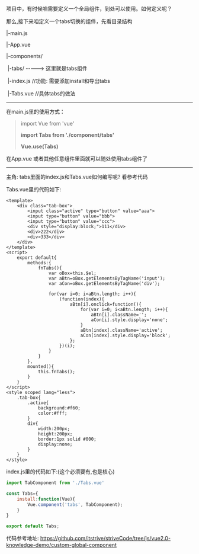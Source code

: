 项目中，有时候咱需要定义一个全局组件，到处可以使用。如何定义呢？

那么,接下来咱定义一个tabs切换的组件，先看目录结构

|-main.js

|-App.vue

|-components/

​	|-tabs/	----->  这里就是tabs组件

​		|-index.js   //功能: 需要添加install和导出tabs

​		|-Tabs.vue  //具体tabs的做法

---

在main.js里的使用方式：

> import Vue from 'vue'
>
> **import Tabs from './component/tabs'**
>
> **Vue.use(Tabs)**

在App.vue  或者其他任意组件里面就可以随处使用tabs组件了

> <tabs></tabs>

---

主角: tabs里面的index.js和Tabs.vue如何编写呢? 看参考代码

Tabs.vue里的代码如下:

```vue
<template>
	<div class="tab-box">
		<input class="active" type="button" value="aaa">
		<input type="button" value="bbb">
		<input type="button" value="ccc">
		<div style="display:block;">111</div>
		<div>222</div>
		<div>333</div>
	</div>
</template>
<script>
	export default{
		methods:{
			fnTabs(){
				var oBox=this.$el;
				var aBtn=oBox.getElementsByTagName('input');
				var aCon=oBox.getElementsByTagName('div');

				for(var i=0; i<aBtn.length; i++){
					(function(index){
						aBtn[i].onclick=function(){
							for(var i=0; i<aBtn.length; i++){
								aBtn[i].className='';
								aCon[i].style.display='none';
							}
							aBtn[index].className='active';
							aCon[index].style.display='block';
						};
					})(i);
				}
			}
		},
		mounted(){
			this.fnTabs();
		}
	}
</script>
<style scoped lang="less">
	.tab-box{
		.active{
			background:#f60;
			color:#fff;
		}
		div{
			width:200px;
			height:200px;
			border:1px solid #000;
			display:none;
		}
	}
</style>
```

index.js里的代码如下:(这个必须要有,也是核心)

```javascript
import TabComponent from './Tabs.vue'

const Tabs={
	install:function(Vue){
		Vue.component('tabs', TabComponent);
	}
}

export default Tabs;
```

代码参考地址: https://github.com/itstrive/striveCode/tree/js/vue2.0-knowledge-demo/custom-global-component